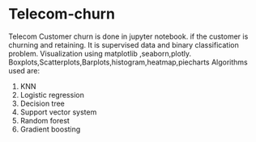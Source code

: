 # Telecom-churn
Telecom Customer churn is done in jupyter notebook.
if the customer is churning and retaining.
It is supervised data and binary classification problem.
Visualization using matplotlib ,seaborn,plotly.
Boxplots,Scatterplots,Barplots,histogram,heatmap,piecharts
Algorithms used are: 
1) KNN
2) Logistic regression
3) Decision tree
4) Support vector system
5) Random forest
6) Gradient boosting
